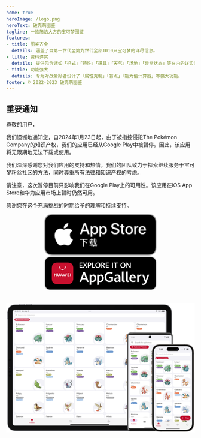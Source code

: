 ```yaml
---
home: true
heroImage: /logo.png
heroText: 破壳萌图鉴
tagline: 一款简洁大方的宝可梦图鉴
features:
- title: 图鉴齐全
  details: 涵盖了自第一世代至第九世代全部1010只宝可梦的详尽信息。
- title: 资料详实
  details: 提供包含诸如「招式」「特性」「道具」「天气」「场地」「异常状态」等在内的详实资料。
- title: 功能强大
  details: 专为对战爱好者设计了「属性克制」「盲点」「能力值计算器」等强大功能。
footer: © 2022-2023 破壳萌图鉴
---
```

## 重要通知
尊敬的用户，

我们遗憾地通知您，自2024年1月23日起，由于被指控侵犯The Pokémon Company的知识产权，我们的应用已经从Google Play中被暂停。因此，该应用将无限期地无法下载或使用。

我们深深感谢您对我们应用的支持和热情。我们的团队致力于探索继续服务于宝可梦粉丝社区的方法，同时尊重所有法律和知识产权的考虑。

请注意，这次暂停目前只影响我们在Google Play上的可用性。该应用在iOS App Store和华为应用市场上暂时仍然可用。

感谢您在这个充满挑战的时期给予的理解和持续支持。

<a href="https://apps.apple.com/us/app/pocket-gallery-app/id6464266038">
<div align="center">
<img src="../.vuepress/public/app-store-badge-zh-hans.svg" alt="hero" style="width: 300px;"/>
</div>
</a>

<!-- <a href="https://play.google.com/store/apps/details?id=com.eurekaffeine.pokedex">
<div align="center">
<img src="../.vuepress/public/google-play-badge-zh-hans.png" alt="hero" style="width: 300px;"/>
</div>
</a> -->

<a href="https://url.cloud.huawei.com/nlFEFYg8Cc?shareTo=qrcode">
<div align="center">
<img src="../.vuepress/public/app-gallery-badge-en.png" alt="hero" style="width: 300px;"/>
</div>
</a>

\
![hero](../.vuepress/public/hero.png)